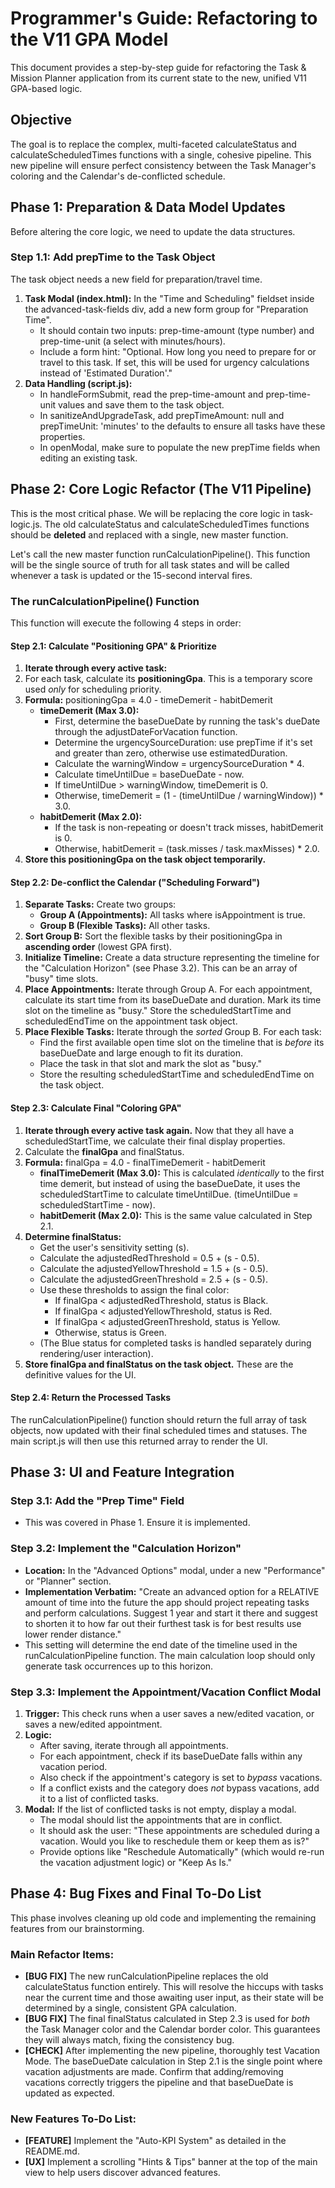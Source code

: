 # **Programmer's Guide: Refactoring to the V11 GPA Model**

This document provides a step-by-step guide for refactoring the Task & Mission Planner application from its current state to the new, unified V11 GPA-based logic.

## **Objective**

The goal is to replace the complex, multi-faceted calculateStatus and calculateScheduledTimes functions with a single, cohesive pipeline. This new pipeline will ensure perfect consistency between the Task Manager's coloring and the Calendar's de-conflicted schedule.

## **Phase 1: Preparation & Data Model Updates**

Before altering the core logic, we need to update the data structures.

### **Step 1.1: Add prepTime to the Task Object**

The task object needs a new field for preparation/travel time.

1. **Task Modal (index.html):** In the "Time and Scheduling" fieldset inside the advanced-task-fields div, add a new form group for "Preparation Time".  
   * It should contain two inputs: prep-time-amount (type number) and prep-time-unit (a select with minutes/hours).  
   * Include a form hint: "Optional. How long you need to prepare for or travel to this task. If set, this will be used for urgency calculations instead of 'Estimated Duration'."  
2. **Data Handling (script.js):**  
   * In handleFormSubmit, read the prep-time-amount and prep-time-unit values and save them to the task object.  
   * In sanitizeAndUpgradeTask, add prepTimeAmount: null and prepTimeUnit: 'minutes' to the defaults to ensure all tasks have these properties.  
   * In openModal, make sure to populate the new prepTime fields when editing an existing task.

## **Phase 2: Core Logic Refactor (The V11 Pipeline)**

This is the most critical phase. We will be replacing the core logic in task-logic.js. The old calculateStatus and calculateScheduledTimes functions should be **deleted** and replaced with a single, new master function.

Let's call the new master function runCalculationPipeline(). This function will be the single source of truth for all task states and will be called whenever a task is updated or the 15-second interval fires.

### **The runCalculationPipeline() Function**

This function will execute the following 4 steps in order:

#### **Step 2.1: Calculate "Positioning GPA" & Prioritize**

1. **Iterate through every active task:**  
2. For each task, calculate its **positioningGpa**. This is a temporary score used *only* for scheduling priority.  
3. **Formula:** positioningGpa \= 4.0 \- timeDemerit \- habitDemerit  
   * **timeDemerit (Max 3.0):**  
     * First, determine the baseDueDate by running the task's dueDate through the adjustDateForVacation function.  
     * Determine the urgencySourceDuration: use prepTime if it's set and greater than zero, otherwise use estimatedDuration.  
     * Calculate the warningWindow \= urgencySourceDuration \* 4\.  
     * Calculate timeUntilDue \= baseDueDate \- now.  
     * If timeUntilDue \> warningWindow, timeDemerit is 0\.  
     * Otherwise, timeDemerit \= (1 \- (timeUntilDue / warningWindow)) \* 3.0.  
   * **habitDemerit (Max 2.0):**  
     * If the task is non-repeating or doesn't track misses, habitDemerit is 0\.  
     * Otherwise, habitDemerit \= (task.misses / task.maxMisses) \* 2.0.  
4. **Store this positioningGpa on the task object temporarily.**

#### **Step 2.2: De-conflict the Calendar ("Scheduling Forward")**

1. **Separate Tasks:** Create two groups:  
   * **Group A (Appointments):** All tasks where isAppointment is true.  
   * **Group B (Flexible Tasks):** All other tasks.  
2. **Sort Group B:** Sort the flexible tasks by their positioningGpa in **ascending order** (lowest GPA first).  
3. **Initialize Timeline:** Create a data structure representing the timeline for the "Calculation Horizon" (see Phase 3.2). This can be an array of "busy" time slots.  
4. **Place Appointments:** Iterate through Group A. For each appointment, calculate its start time from its baseDueDate and duration. Mark its time slot on the timeline as "busy." Store the scheduledStartTime and scheduledEndTime on the appointment task object.  
5. **Place Flexible Tasks:** Iterate through the *sorted* Group B. For each task:  
   * Find the first available open time slot on the timeline that is *before* its baseDueDate and large enough to fit its duration.  
   * Place the task in that slot and mark the slot as "busy."  
   * Store the resulting scheduledStartTime and scheduledEndTime on the task object.

#### **Step 2.3: Calculate Final "Coloring GPA"**

1. **Iterate through every active task again.** Now that they all have a scheduledStartTime, we calculate their final display properties.  
2. Calculate the **finalGpa** and finalStatus.  
3. **Formula:** finalGpa \= 4.0 \- finalTimeDemerit \- habitDemerit  
   * **finalTimeDemerit (Max 3.0):** This is calculated *identically* to the first time demerit, but instead of using the baseDueDate, it uses the scheduledStartTime to calculate timeUntilDue. (timeUntilDue \= scheduledStartTime \- now).  
   * **habitDemerit (Max 2.0):** This is the same value calculated in Step 2.1.  
4. **Determine finalStatus:**  
   * Get the user's sensitivity setting (s).  
   * Calculate the adjustedRedThreshold \= 0.5 \+ (s \- 0.5).  
   * Calculate the adjustedYellowThreshold \= 1.5 \+ (s \- 0.5).  
   * Calculate the adjustedGreenThreshold \= 2.5 \+ (s \- 0.5).  
   * Use these thresholds to assign the final color:  
     * If finalGpa \< adjustedRedThreshold, status is Black.  
     * If finalGpa \< adjustedYellowThreshold, status is Red.  
     * If finalGpa \< adjustedGreenThreshold, status is Yellow.  
     * Otherwise, status is Green.  
   * (The Blue status for completed tasks is handled separately during rendering/user interaction).  
5. **Store finalGpa and finalStatus on the task object.** These are the definitive values for the UI.

#### **Step 2.4: Return the Processed Tasks**

The runCalculationPipeline() function should return the full array of task objects, now updated with their final scheduled times and statuses. The main script.js will then use this returned array to render the UI.

## **Phase 3: UI and Feature Integration**

### **Step 3.1: Add the "Prep Time" Field**

* This was covered in Phase 1\. Ensure it is implemented.

### **Step 3.2: Implement the "Calculation Horizon"**

* **Location:** In the "Advanced Options" modal, under a new "Performance" or "Planner" section.  
* **Implementation Verbatim:** "Create an advanced option for a RELATIVE amount of time into the future the app should project repeating tasks and perform calculations. Suggest 1 year and start it there and suggest to shorten it to how far out their furthest task is for best results use lower render distance."  
* This setting will determine the end date of the timeline used in the runCalculationPipeline function. The main calculation loop should only generate task occurrences up to this horizon.

### **Step 3.3: Implement the Appointment/Vacation Conflict Modal**

1. **Trigger:** This check runs when a user saves a new/edited vacation, or saves a new/edited appointment.  
2. **Logic:**  
   * After saving, iterate through all appointments.  
   * For each appointment, check if its baseDueDate falls within any vacation period.  
   * Also check if the appointment's category is set to *bypass* vacations.  
   * If a conflict exists and the category does *not* bypass vacations, add it to a list of conflicted tasks.  
3. **Modal:** If the list of conflicted tasks is not empty, display a modal.  
   * The modal should list the appointments that are in conflict.  
   * It should ask the user: "These appointments are scheduled during a vacation. Would you like to reschedule them or keep them as is?"  
   * Provide options like "Reschedule Automatically" (which would re-run the vacation adjustment logic) or "Keep As Is."

## **Phase 4: Bug Fixes and Final To-Do List**

This phase involves cleaning up old code and implementing the remaining features from our brainstorming.

### **Main Refactor Items:**

* **\[BUG FIX\]** The new runCalculationPipeline replaces the old calculateStatus function entirely. This will resolve the hiccups with tasks near the current time and those awaiting user input, as their state will be determined by a single, consistent GPA calculation.  
* **\[BUG FIX\]** The final finalStatus calculated in Step 2.3 is used for *both* the Task Manager color and the Calendar border color. This guarantees they will always match, fixing the consistency bug.  
* **\[CHECK\]** After implementing the new pipeline, thoroughly test Vacation Mode. The baseDueDate calculation in Step 2.1 is the single point where vacation adjustments are made. Confirm that adding/removing vacations correctly triggers the pipeline and that baseDueDate is updated as expected.

### **New Features To-Do List:**

* **\[FEATURE\]** Implement the "Auto-KPI System" as detailed in the README.md.  
* **\[UX\]** Implement a scrolling "Hints & Tips" banner at the top of the main view to help users discover advanced features.